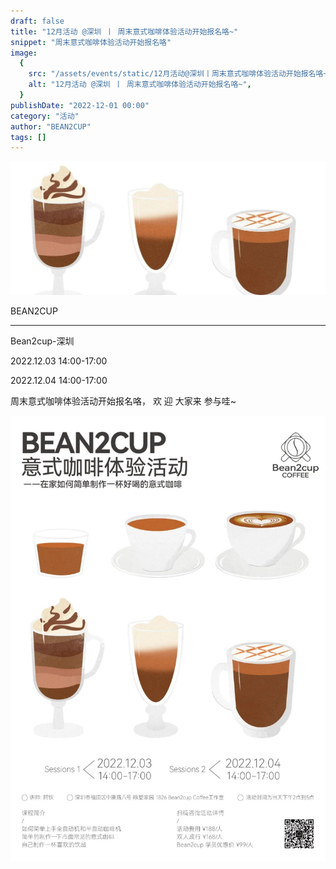 ```yaml
---
draft: false
title: "12月活动 @深圳 丨 周末意式咖啡体验活动开始报名咯~"
snippet: "周末意式咖啡体验活动开始报名咯"
image:
  {
    src: "/assets/events/static/12月活动@深圳丨周末意式咖啡体验活动开始报名咯~_01.jpeg",
    alt: "12月活动 @深圳 丨 周末意式咖啡体验活动开始报名咯~",
  }
publishDate: "2022-12-01 00:00"
category: "活动"
author: "BEAN2CUP"
tags: []
---
```


![cover_image](./static/12月活动@深圳丨周末意式咖啡体验活动开始报名咯~_01.jpeg)

<!-- # 12 月活动 @深圳 丨 周末意式咖啡体验活动开始报名咯~ -->

BEAN2CUP

---

Bean2cup-深圳

2022.12.03 14:00-17:00

2022.12.04 14:00-17:00

周末意式咖啡体验活动开始报名咯， 欢 迎 大家来 参与哇~

![](./static/12月活动@深圳丨周末意式咖啡体验活动开始报名咯~_02.jpeg)
